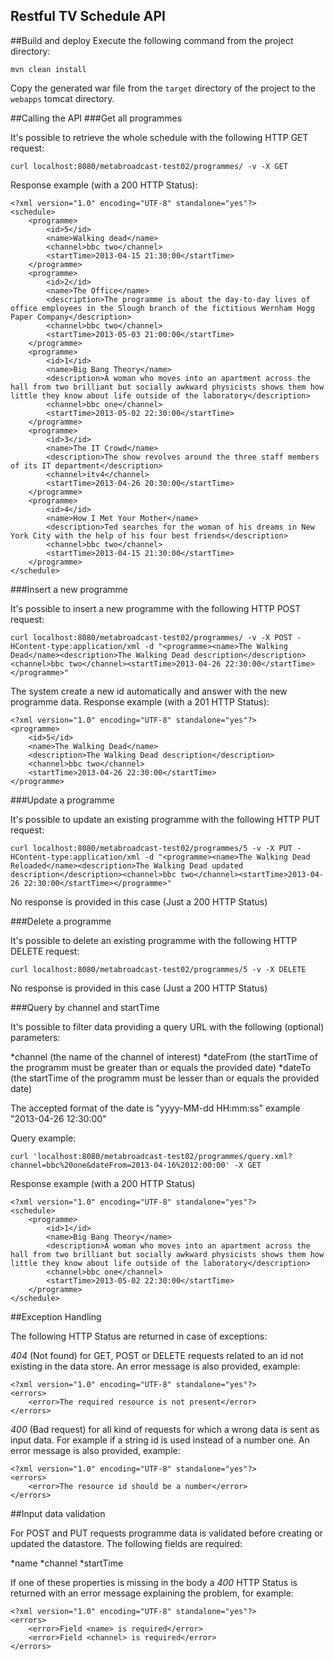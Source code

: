 Restful TV Schedule API
--------

##Build and deploy
Execute the following command from the project directory:

    mvn clean install

Copy the generated war file from the `target` directory of the project to the `webapps` tomcat directory.

##Calling the API
###Get all programmes

It's possible to retrieve the whole schedule with the following HTTP GET request:

    curl localhost:8080/metabroadcast-test02/programmes/ -v -X GET

Response example (with a 200 HTTP Status):

    <?xml version="1.0" encoding="UTF-8" standalone="yes"?>
    <schedule>
        <programme>
            <id>5</id>
            <name>Walking dead</name>
            <channel>bbc two</channel>
            <startTime>2013-04-15 21:30:00</startTime>
        </programme>
        <programme>
            <id>2</id>
            <name>The Office</name>
            <description>The programme is about the day-to-day lives of office employees in the Slough branch of the fictitious Wernham Hogg Paper Company</description>
            <channel>bbc two</channel>
            <startTime>2013-05-03 21:00:00</startTime>
        </programme>
        <programme>
            <id>1</id>
            <name>Big Bang Theory</name>
            <description>A woman who moves into an apartment across the hall from two brilliant but socially awkward physicists shows them how little they know about life outside of the laboratory</description>
            <channel>bbc one</channel>
            <startTime>2013-05-02 22:30:00</startTime>
        </programme>
        <programme>
            <id>3</id>
            <name>The IT Crowd</name>
            <description>The show revolves around the three staff members of its IT department</description>
            <channel>itv4</channel>
            <startTime>2013-04-26 20:30:00</startTime>
        </programme>
        <programme>
            <id>4</id>
            <name>How I Met Your Mother</name>
            <description>Ted searches for the woman of his dreams in New York City with the help of his four best friends</description>
            <channel>bbc two</channel>
            <startTime>2013-04-15 21:30:00</startTime>
        </programme>
    </schedule>

###Insert a new programme

It's possible to insert a new programme with the following HTTP POST request:

    curl localhost:8080/metabroadcast-test02/programmes/ -v -X POST -HContent-type:application/xml -d "<programme><name>The Walking Dead</name><description>The Walking Dead description</description><channel>bbc two</channel><startTime>2013-04-26 22:30:00</startTime></programme>"

The system create a new id automatically and answer with the new programme data.
Response example (with a 201 HTTP Status):

    <?xml version="1.0" encoding="UTF-8" standalone="yes"?>
    <programme>
        <id>5</id>
        <name>The Walking Dead</name>
        <description>The Walking Dead description</description>
        <channel>bbc two</channel>
        <startTime>2013-04-26 22:30:00</startTime>
    </programme>

###Update a programme

It's possible to update an existing programme with the following HTTP PUT request:

    curl localhost:8080/metabroadcast-test02/programmes/5 -v -X PUT -HContent-type:application/xml -d "<programme><name>The Walking Dead Reloaded</name><description>The Walking Dead updated description</description><channel>bbc two</channel><startTime>2013-04-26 22:30:00</startTime></programme>"

No response is provided in this case (Just a 200 HTTP Status)

###Delete a programme

It's possible to delete an existing programme with the following HTTP DELETE request:

    curl localhost:8080/metabroadcast-test02/programmes/5 -v -X DELETE

No response is provided in this case (Just a 200 HTTP Status)

###Query by channel and startTime

It's possible to filter data providing a query URL with the following (optional) parameters:

*channel (the name of the channel of interest)
*dateFrom (the startTime of the programm must be greater than or equals the provided date)
*dateTo (the startTime of the programm must be lesser than or equals the provided date)

The accepted format of the date is "yyyy-MM-dd HH:mm:ss" example "2013-04-26 12:30:00"

Query example:

    curl 'localhost:8080/metabroadcast-test02/programmes/query.xml?channel=bbc%20one&dateFrom=2013-04-16%2012:00:00' -X GET

Response example (with a 200 HTTP Status)

    <?xml version="1.0" encoding="UTF-8" standalone="yes"?>
    <schedule>
        <programme>
            <id>1</id>
            <name>Big Bang Theory</name>
            <description>A woman who moves into an apartment across the hall from two brilliant but socially awkward physicists shows them how little they know about life outside of the laboratory</description>
            <channel>bbc one</channel>
            <startTime>2013-05-02 22:30:00</startTime>
        </programme>
    </schedule>

##Exception Handling

The following HTTP Status are returned in case of exceptions:

*404* (Not found) for GET, POST or DELETE requests related to an id not existing in the data store.
An error message is also provided, example:

    <?xml version="1.0" encoding="UTF-8" standalone="yes"?>
    <errors>
        <error>The required resource is not present</error>
    </errors>

*400* (Bad request) for all kind of requests for which a wrong data is sent as input data. For example if a string id is used instead of a number one.
An error message is also provided, example:

    <?xml version="1.0" encoding="UTF-8" standalone="yes"?>
    <errors>
        <error>The resource id should be a number</error>
    </errors>

##Input data validation

For POST and PUT requests programme data is validated before creating or updated the datastore. The following fields are required:

*name
*channel
*startTime

If one of these properties is missing in the body a *400* HTTP Status is returned with an error message explaining the problem, for example:

    <?xml version="1.0" encoding="UTF-8" standalone="yes"?>
    <errors>
        <error>Field <name> is required</error>
        <error>Field <channel> is required</error>
    </errors>